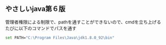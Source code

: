 ## やさしいjava第６版

管理者権限による制限で、pathを通すことができないので、cmdを立ち上げるたびに以下のコマンドでパスを通す
```bash
set PATH="C:\Program Files\Java\jdk1.8.0_92\bin"
```
